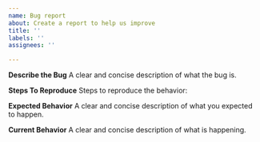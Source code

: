 ```yaml
---
name: Bug report
about: Create a report to help us improve
title: ''
labels: ''
assignees: ''

---
```


**Describe the Bug**
A clear and concise description of what the bug is.

**Steps To Reproduce**
Steps to reproduce the behavior:

**Expected Behavior**
A clear and concise description of what you expected to happen.

**Current Behavior**
A clear and concise description of what is happening.
